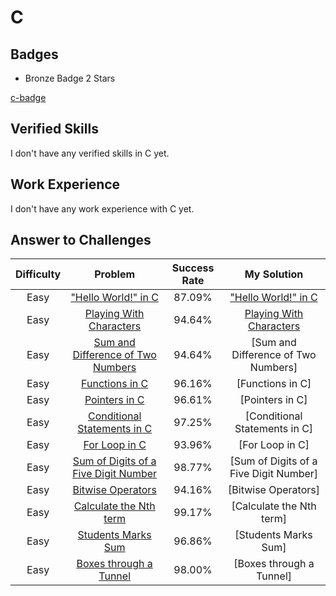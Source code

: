# C

## Badges

- Bronze Badge 2 Stars

[c-badge](https://www.hackerrank.com/badges/c-bronze-2-stars)

## Verified Skills

I don't have any verified skills in C yet.

## Work Experience

I don't have any work experience with C yet.

## Answer to Challenges

| Difficulty | Problem | Success Rate | My Solution |
|:----------:|:-------:|:----------:|:-----------:|
| Easy | ["Hello World!" in C](https://www.hackerrank.com/challenges/hello-world-c) | 87.09% | ["Hello World!" in C](https://github.com/Yokozuna59/competitive-programming/tree/master/hackerrank/c/hello_world_in_c.c)
| Easy | [Playing With Characters](https://www.hackerrank.com/challenges/playing-with-characters) | 94.64% | [Playing With Characters](https://github.com/Yokozuna59/competitive-programming/tree/master/hackerrank/c/playing_with_characters.c) |
| Easy | [Sum and Difference of Two Numbers](https://www.hackerrank.com/challenges/sum-numbers-c) | 94.64% | [Sum and Difference of Two Numbers] |
| Easy | [Functions in C](https://www.hackerrank.com/challenges/functions-in-c) | 96.16% | [Functions in C] |
| Easy | [Pointers in C](https://www.hackerrank.com/challenges/pointer-in-c) | 96.61% | [Pointers in C] |
| Easy | [Conditional Statements in C](https://www.hackerrank.com/challenges/conditional-statements-in-c) | 97.25% | [Conditional Statements in C] |
| Easy | [For Loop in C](https://www.hackerrank.com/challenges/for-loop-in-c) | 93.96% | [For Loop in C] |
| Easy | [Sum of Digits of a Five Digit Number](https://www.hackerrank.com/challenges/sum-of-digits-of-a-five-digit-number) | 98.77% | [Sum of Digits of a Five Digit Number] |
| Easy | [Bitwise Operators](https://www.hackerrank.com/challenges/bitwise-operators-in-c) | 94.16% | [Bitwise Operators] |
| Easy | [Calculate the Nth term](https://www.hackerrank.com/challenges/recursion-in-c) | 99.17% | [Calculate the Nth term] |
| Easy | [Students Marks Sum](https://www.hackerrank.com/challenges/students-marks-sum) | 96.86% | [Students Marks Sum] |
| Easy | [Boxes through a Tunnel](https://www.hackerrank.com/challenges/too-high-boxes) | 98.00% | [Boxes through a Tunnel] |
